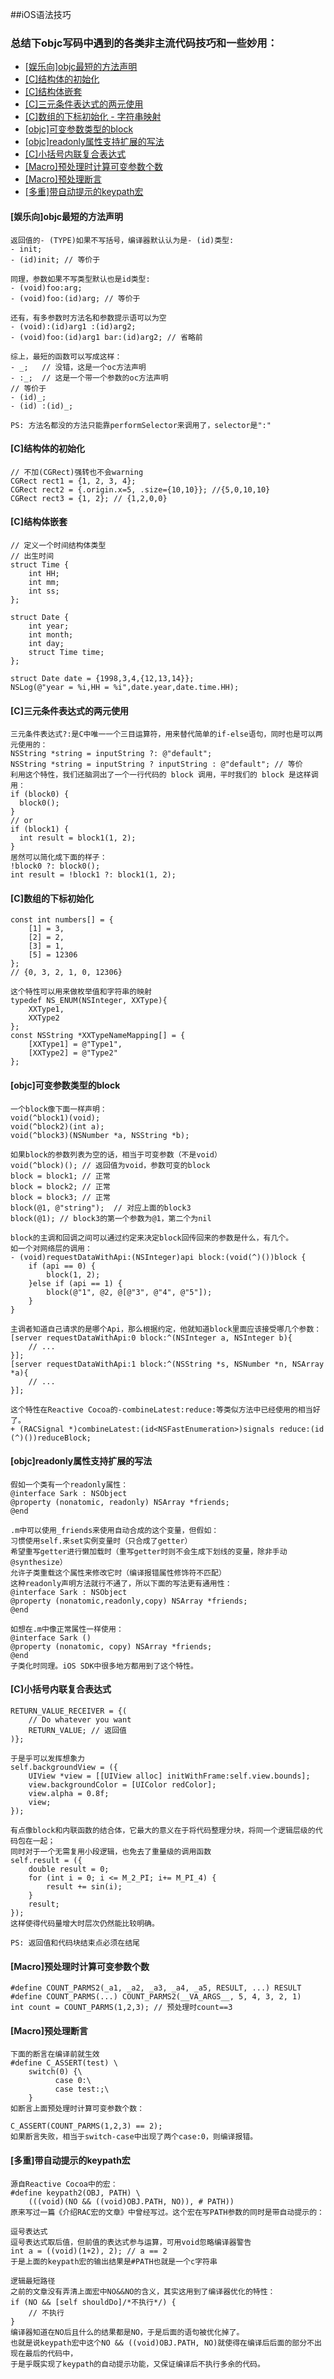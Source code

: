 ##iOS语法技巧

### 总结下objc写码中遇到的各类非主流代码技巧和一些妙用：
* [[娱乐向]objc最短的方法声明](#[娱乐向]objc最短的方法声明)
* [[C]结构体的初始化](#[C]结构体的初始化)
* [[C]结构体嵌套](#[C]结构体嵌套) 
* [[C]三元条件表达式的两元使用](#[C]三元条件表达式的两元使用)
* [[C]数组的下标初始化 - 字符串映射](#[C]数组的下标初始化)
* [[objc]可变参数类型的block](#[objc]可变参数类型的block)
* [[objc]readonly属性支持扩展的写法](#[objc]readonly属性支持扩展的写法)
* [[C]小括号内联复合表达式](#[C]小括号内联复合表达式)
* [[Macro]预处理时计算可变参数个数](#[Macro]预处理时计算可变参数个数)
* [[Macro]预处理断言](#[Macro]预处理断言)
* [[多重]带自动提示的keypath宏](#[多重]带自动提示的keypath宏) 

#### <a id="[娱乐向]objc最短的方法声明"></a>[娱乐向]objc最短的方法声明
```
返回值的- (TYPE)如果不写括号，编译器默认认为是- (id)类型:
- init;
- (id)init; // 等价于

同理，参数如果不写类型默认也是id类型:
- (void)foo:arg;
- (void)foo:(id)arg; // 等价于

还有，有多参数时方法名和参数提示语可以为空
- (void):(id)arg1 :(id)arg2;
- (void)foo:(id)arg1 bar:(id)arg2; // 省略前

综上，最短的函数可以写成这样：
- _;   // 没错，这是一个oc方法声明
- :_;  // 这是一个带一个参数的oc方法声明
// 等价于
- (id)_;
- (id) :(id)_;

PS: 方法名都没的方法只能靠performSelector来调用了，selector是":"
```

#### <a id="[C]结构体的初始化"></a>[C]结构体的初始化
```
// 不加(CGRect)强转也不会warning
CGRect rect1 = {1, 2, 3, 4};
CGRect rect2 = {.origin.x=5, .size={10,10}}; //{5,0,10,10}
CGRect rect3 = {1, 2}; // {1,2,0,0}
```
#### <a id="[C]结构体嵌套"></a>[C]结构体嵌套
```
// 定义一个时间结构体类型
// 出生时间
struct Time {
    int HH;
    int mm;
    int ss;
};
    
struct Date {
    int year;
    int month;
    int day;
    struct Time time;
};

struct Date date = {1998,3,4,{12,13,14}};
NSLog(@"year = %i,HH = %i",date.year,date.time.HH);
```

#### <a id="[C]三元条件表达式的两元使用"></a>[C]三元条件表达式的两元使用
```
三元条件表达式?:是C中唯一一个三目运算符，用来替代简单的if-else语句，同时也是可以两元使用的：
NSString *string = inputString ?: @"default";
NSString *string = inputString ? inputString : @"default"; // 等价
利用这个特性，我们还脑洞出了一个一行代码的 block 调用，平时我们的 block 是这样调用：
if (block0) {
  block0();
}
// or
if (block1) {
  int result = block1(1, 2);
}
居然可以简化成下面的样子：
!block0 ?: block0();
int result = !block1 ?: block1(1, 2);
```
#### <a id="[C]数组的下标初始化"></a>[C]数组的下标初始化
```
const int numbers[] = {
    [1] = 3,
    [2] = 2,
    [3] = 1,
    [5] = 12306
};
// {0, 3, 2, 1, 0, 12306}

这个特性可以用来做枚举值和字符串的映射
typedef NS_ENUM(NSInteger, XXType){
    XXType1,
    XXType2
};
const NSString *XXTypeNameMapping[] = {
    [XXType1] = @"Type1",
    [XXType2] = @"Type2"
};
```
#### <a id="[objc]可变参数类型的block"></a>[objc]可变参数类型的block
```
一个block像下面一样声明：
void(^block1)(void);
void(^block2)(int a);
void(^block3)(NSNumber *a, NSString *b);

如果block的参数列表为空的话，相当于可变参数（不是void）
void(^block)(); // 返回值为void，参数可变的block
block = block1; // 正常
block = block2; // 正常
block = block3; // 正常
block(@1, @"string");  // 对应上面的block3
block(@1); // block3的第一个参数为@1，第二个为nil

block的主调和回调之间可以通过约定来决定block回传回来的参数是什么，有几个。
如一个对网络层的调用：
- (void)requestDataWithApi:(NSInteger)api block:(void(^)())block {
    if (api == 0) {
        block(1, 2);
    }else if (api == 1) {
        block(@"1", @2, @[@"3", @"4", @"5"]);
    }
}

主调者知道自己请求的是哪个Api，那么根据约定，他就知道block里面应该接受哪几个参数：
[server requestDataWithApi:0 block:^(NSInteger a, NSInteger b){
    // ...
}];
[server requestDataWithApi:1 block:^(NSString *s, NSNumber *n, NSArray *a){
    // ...
}];

这个特性在Reactive Cocoa的-combineLatest:reduce:等类似方法中已经使用的相当好了。
+ (RACSignal *)combineLatest:(id<NSFastEnumeration>)signals reduce:(id (^)())reduceBlock;
```
#### <a id="[objc]readonly属性支持扩展的写法"></a>[objc]readonly属性支持扩展的写法
```
假如一个类有一个readonly属性：
@interface Sark : NSObject
@property (nonatomic, readonly) NSArray *friends;
@end

.m中可以使用_friends来使用自动合成的这个变量，但假如：
习惯使用self.来set实例变量时（只合成了getter）
希望重写getter进行懒加载时（重写getter时则不会生成下划线的变量，除非手动@synthesize）
允许子类重载这个属性来修改它时（编译报错属性修饰符不匹配）
这种readonly声明方法就行不通了，所以下面的写法更有通用性：
@interface Sark : NSObject
@property (nonatomic,readonly,copy) NSArray *friends;
@end

如想在.m中像正常属性一样使用：
@interface Sark ()
@property (nonatomic, copy) NSArray *friends;
@end
子类化时同理。iOS SDK中很多地方都用到了这个特性。
```
#### <a id="[C]小括号内联复合表达式"></a>[C]小括号内联复合表达式
```
RETURN_VALUE_RECEIVER = {(
    // Do whatever you want
    RETURN_VALUE; // 返回值
)};

于是乎可以发挥想象力
self.backgroundView = ({
    UIView *view = [[UIView alloc] initWithFrame:self.view.bounds];
    view.backgroundColor = [UIColor redColor];
    view.alpha = 0.8f;
    view;
});

有点像block和内联函数的结合体，它最大的意义在于将代码整理分块，将同一个逻辑层级的代码包在一起；
同时对于一个无需复用小段逻辑，也免去了重量级的调用函数
self.result = ({
    double result = 0;
    for (int i = 0; i <= M_2_PI; i+= M_PI_4) {
        result += sin(i);
    }
    result;
});
这样使得代码量增大时层次仍然能比较明确。

PS: 返回值和代码块结束点必须在结尾
```

#### <a id="[Macro]预处理时计算可变参数个数"></a>[Macro]预处理时计算可变参数个数
```
#define COUNT_PARMS2(_a1, _a2, _a3, _a4, _a5, RESULT, ...) RESULT
#define COUNT_PARMS(...) COUNT_PARMS2(__VA_ARGS__, 5, 4, 3, 2, 1)
int count = COUNT_PARMS(1,2,3); // 预处理时count==3
```
#### <a id="[Macro]预处理断言"></a>[Macro]预处理断言
```
下面的断言在编译前就生效
#define C_ASSERT(test) \
    switch(0) {\
          case 0:\
          case test:;\
    }
如断言上面预处理时计算可变参数个数：

C_ASSERT(COUNT_PARMS(1,2,3) == 2);
如果断言失败，相当于switch-case中出现了两个case:0，则编译报错。
```
#### <a id="[多重]带自动提示的keypath宏"></a>[多重]带自动提示的keypath宏
```
源自Reactive Cocoa中的宏：
#define keypath2(OBJ, PATH) \
    (((void)(NO && ((void)OBJ.PATH, NO)), # PATH))
原来写过一篇《介绍RAC宏的文章》中曾经写过。这个宏在写PATH参数的同时是带自动提示的：

逗号表达式
逗号表达式取后值，但前值的表达式参与运算，可用void忽略编译器警告
int a = ((void)(1+2), 2); // a == 2
于是上面的keypath宏的输出结果是#PATH也就是一个c字符串

逻辑最短路径
之前的文章没有弄清上面宏中NO&&NO的含义，其实这用到了编译器优化的特性：
if (NO && [self shouldDo]/*不执行*/) {
    // 不执行
}
编译器知道在NO后且什么的结果都是NO，于是后面的语句被优化掉了。  
也就是说keypath宏中这个NO && ((void)OBJ.PATH, NO)就使得在编译后后面的部分不出现在最后的代码中，  
于是乎既实现了keypath的自动提示功能，又保证编译后不执行多余的代码。
```